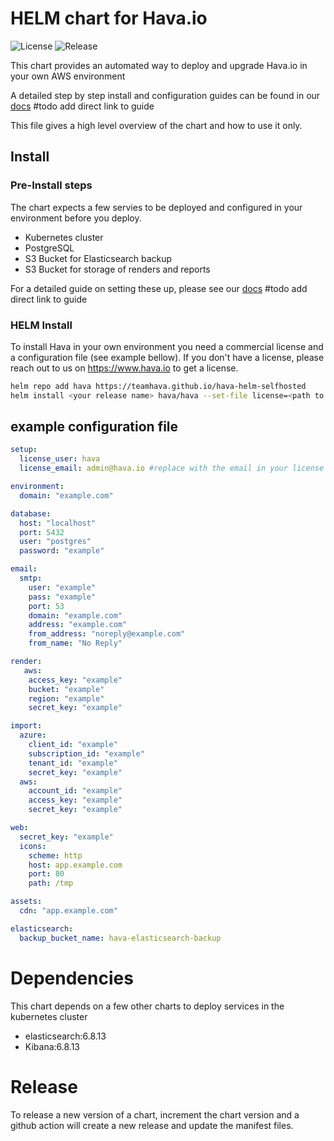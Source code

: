 # HELM chart for Hava.io

![License](https://img.shields.io/github/license/teamhava/hava-helm-selfhosted)
![Release](https://img.shields.io/github/v/release/teamhava/hava-helm-selfhosted)

This chart provides an automated way to deploy and upgrade Hava.io in your own AWS environment

A detailed step by step install and configuration guides can be found in our [docs](https://docs.hava.io) #todo add direct link to guide

This file gives a high level overview of the chart and how to use it only.

## Install

### Pre-Install steps

The chart expects a few servies to be deployed and configured in your environment before you deploy. 

- Kubernetes cluster
- PostgreSQL
- S3 Bucket for Elasticsearch backup
- S3 Bucket for storage of renders and reports

For a detailed guide on setting these up, please see our [docs](https://docs.hava.io) #todo add direct link to guide

### HELM Install

To install Hava in your own environment you need a commercial license and a configuration file (see example bellow).
If you don't have a license, please reach out to us on https://www.hava.io to get a license.

```sh
helm repo add hava https://teamhava.github.io/hava-helm-selfhosted
helm install <your release name> hava/hava --set-file license=<path to licensefile> -f <path to values configuration file>
```

## example configuration file

```yaml
setup:
  license_user: hava
  license_email: admin@hava.io #replace with the email in your license

environment:
  domain: "example.com"

database:
  host: "localhost"
  port: 5432
  user: "postgres"
  password: "example"

email: 
  smtp:
    user: "example"
    pass: "example"
    port: 53
    domain: "example.com"
    address: "example.com"
    from_address: "noreply@example.com"
    from_name: "No Reply"

render:
   aws:
    access_key: "example"
    bucket: "example"
    region: "example"
    secret_key: "example"

import:
  azure:
    client_id: "example"
    subscription_id: "example"
    tenant_id: "example"
    secret_key: "example"
  aws:
    account_id: "example"
    access_key: "example"
    secret_key: "example"

web:
  secret_key: "example"
  icons:
    scheme: http
    host: app.example.com
    port: 80 
    path: /tmp

assets:
  cdn: "app.example.com"

elasticsearch:
  backup_bucket_name: hava-elasticsearch-backup
```

# Dependencies

This chart depends on a few other charts to deploy services in the kubernetes cluster

 - elasticsearch:6.8.13
 - Kibana:6.8.13

# Release

To release a new version of a chart, increment the chart version and a github action will create a new release and update the manifest files.